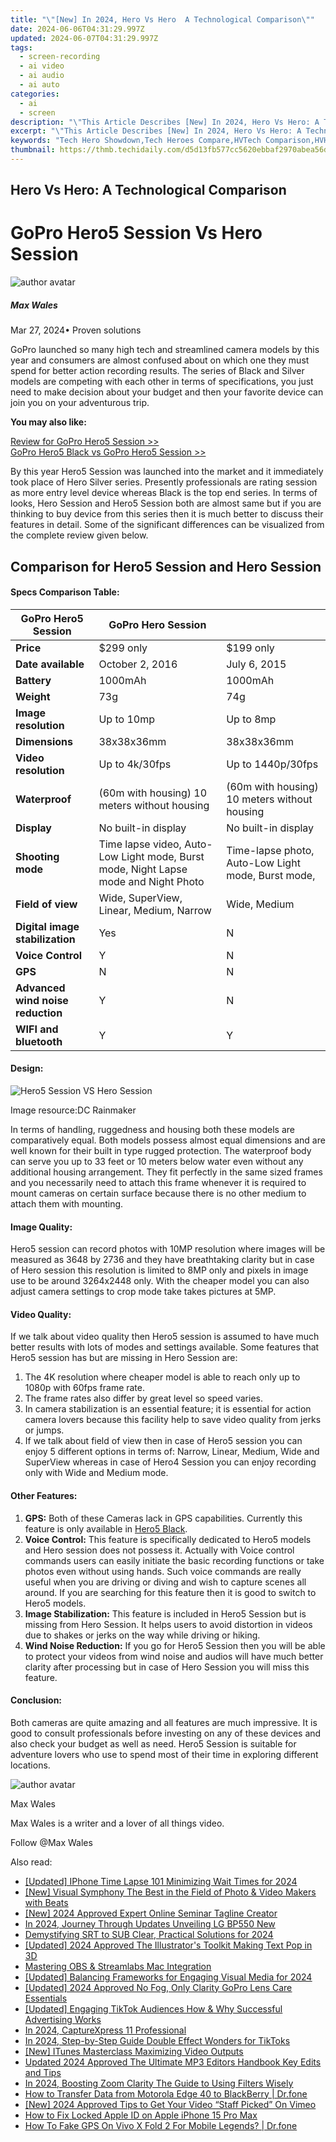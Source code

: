 ```yaml
---
title: "\"[New] In 2024, Hero Vs Hero  A Technological Comparison\""
date: 2024-06-06T04:31:29.997Z
updated: 2024-06-07T04:31:29.997Z
tags: 
  - screen-recording
  - ai video
  - ai audio
  - ai auto
categories: 
  - ai
  - screen
description: "\"This Article Describes [New] In 2024, Hero Vs Hero: A Technological Comparison\""
excerpt: "\"This Article Describes [New] In 2024, Hero Vs Hero: A Technological Comparison\""
keywords: "Tech Hero Showdown,Tech Heroes Compare,HVTech Comparison,HVHeroics Analysis,VsTech Hero Matchup,Technical Hero Contrast,Heroic Teknique Review"
thumbnail: https://thmb.techidaily.com/d5d13fb577cc5620ebbaf2970abea56dace77d9e5a84a022ba162f616f0fcf69.png
---
```


## Hero Vs Hero: A Technological Comparison

# GoPro Hero5 Session Vs Hero Session

![author avatar](https://images.wondershare.com/filmora/article-images/max-wales-author.jpg)

##### Max Wales

 Mar 27, 2024• Proven solutions

GoPro launched so many high tech and streamlined camera models by this year and consumers are almost confused about on which one they must spend for better action recording results. The series of Black and Silver models are competing with each other in terms of specifications, you just need to make decision about your budget and then your favorite device can join you on your adventurous trip.

**You may also like:**

[Review for GoPro Hero5 Session >>](https://tools.techidaily.com/wondershare/filmora/download/)  
[GoPro Hero5 Black vs GoPro Hero5 Session >>](https://tools.techidaily.com/wondershare/filmora/download/)

By this year Hero5 Session was launched into the market and it immediately took place of Hero Silver series. Presently professionals are rating session as more entry level device whereas Black is the top end series. In terms of looks, Hero Session and Hero5 Session both are almost same but if you are thinking to buy device from this series then it is much better to discuss their features in detail. Some of the significant differences can be visualized from the complete review given below.

## Comparison for Hero5 Session and Hero Session

#### **Specs Comparison Table:**

| GoPro Hero5 Session               | GoPro Hero Session                                                                  |                                                    |
| --------------------------------- | ----------------------------------------------------------------------------------- | -------------------------------------------------- |
| **Price**                         | $299 only                                                                           | $199 only                                          |
| **Date available**                | October 2, 2016                                                                     | July 6, 2015                                       |
| **Battery**                       | 1000mAh                                                                             | 1000mAh                                            |
| **Weight**                        | 73g                                                                                 | 74g                                                |
| **Image resolution**              | Up to 10mp                                                                          | Up to 8mp                                          |
| **Dimensions**                    | 38x38x36mm                                                                          | 38x38x36mm                                         |
| **Video resolution**              | Up to 4k/30fps                                                                      | Up to 1440p/30fps                                  |
| **Waterproof**                    | (60m with housing) 10 meters without housing                                        | (60m with housing) 10 meters without housing       |
| **Display**                       | No built-in display                                                                 | No built-in display                                |
| **Shooting mode**                 | Time lapse video, Auto-Low Light mode, Burst mode, Night Lapse mode and Night Photo | Time-lapse photo, Auto-Low Light mode, Burst mode, |
| **Field of view**                 | Wide, SuperView, Linear, Medium, Narrow                                             | Wide, Medium                                       |
| **Digital image stabilization**   | Yes                                                                                 | N                                                  |
| **Voice Control**                 | Y                                                                                   | N                                                  |
| **GPS**                           | N                                                                                   | N                                                  |
| **Advanced wind noise reduction** | Y                                                                                   | N                                                  |
| **WIFI and bluetooth**            | Y                                                                                   | Y                                                  |

#### **Design:**

![Hero5 Session VS Hero Session](https://images.wondershare.com/filmora/article-images/GoPro-Hero5-Session-vs-GoPro-Hero4-Session.jpg)

Image resource:DC Rainmaker

In terms of handling, ruggedness and housing both these models are comparatively equal. Both models possess almost equal dimensions and are well known for their built in type rugged protection. The waterproof body can serve you up to 33 feet or 10 meters below water even without any additional housing arrangement. They fit perfectly in the same sized frames and you necessarily need to attach this frame whenever it is required to mount cameras on certain surface because there is no other medium to attach them with mounting.

#### **Image Quality:**

Hero5 session can record photos with 10MP resolution where images will be measured as 3648 by 2736 and they have breathtaking clarity but in case of Hero session this resolution is limited to 8MP only and pixels in image use to be around 3264x2448 only. With the cheaper model you can also adjust camera settings to crop mode take takes pictures at 5MP.

#### **Video Quality:**

If we talk about video quality then Hero5 session is assumed to have much better results with lots of modes and settings available. Some features that Hero5 session has but are missing in Hero Session are:

1. The 4K resolution where cheaper model is able to reach only up to 1080p with 60fps frame rate.
2. The frame rates also differ by great level so speed varies.
3. In camera stabilization is an essential feature; it is essential for action camera lovers because this facility help to save video quality from jerks or jumps.
4. If we talk about field of view then in case of Hero5 session you can enjoy 5 different options in terms of: Narrow, Linear, Medium, Wide and SuperView whereas in case of Hero4 Session you can enjoy recording only with Wide and Medium mode.

#### **Other Features:**

1. **GPS:** Both of these Cameras lack in GPS capabilities. Currently this feature is only available in [Hero5 Black](https://tools.techidaily.com/wondershare/filmora/download/).
2. **Voice Control:** This feature is specifically dedicated to Hero5 models and Hero session does not possess it. Actually with Voice control commands users can easily initiate the basic recording functions or take photos even without using hands. Such voice commands are really useful when you are driving or diving and wish to capture scenes all around. If you are searching for this feature then it is good to switch to Hero5 models.
3. **Image Stabilization:** This feature is included in Hero5 Session but is missing from Hero Session. It helps users to avoid distortion in videos due to shakes or jerks on the way while driving or hiking.
4. **Wind Noise Reduction:** If you go for Hero5 Session then you will be able to protect your videos from wind noise and audios will have much better clarity after processing but in case of Hero Session you will miss this feature.

#### **Conclusion:**

Both cameras are quite amazing and all features are much impressive. It is good to consult professionals before investing on any of these devices and also check your budget as well as need. Hero5 Session is suitable for adventure lovers who use to spend most of their time in exploring different locations.

![author avatar](https://images.wondershare.com/filmora/article-images/max-wales-author.jpg)

Max Wales

Max Wales is a writer and a lover of all things video.

Follow @Max Wales


<ins class="adsbygoogle"
     style="display:block"
     data-ad-format="autorelaxed"
     data-ad-client="ca-pub-7571918770474297"
     data-ad-slot="1223367746"></ins>



<ins class="adsbygoogle"
     style="display:block"
     data-ad-client="ca-pub-7571918770474297"
     data-ad-slot="8358498916"
     data-ad-format="auto"
     data-full-width-responsive="true"></ins>


<span class="atpl-alsoreadstyle">Also read:</span>
<div><ul>
<li><a href="https://vp-tips.techidaily.com/updated-iphone-time-lapse-101-minimizing-wait-times-for-2024/"><u>[Updated] IPhone Time Lapse 101  Minimizing Wait Times for 2024</u></a></li>
<li><a href="https://vp-tips.techidaily.com/new-visual-symphony-the-best-in-the-field-of-photo-and-video-makers-with-beats/"><u>[New] Visual Symphony  The Best in the Field of Photo & Video Makers with Beats</u></a></li>
<li><a href="https://vp-tips.techidaily.com/new-2024-approved-expert-online-seminar-tagline-creator/"><u>[New] 2024 Approved  Expert Online Seminar Tagline Creator</u></a></li>
<li><a href="https://vp-tips.techidaily.com/in-2024-journey-through-updates-unveiling-lg-bp550-new/"><u>In 2024, Journey Through Updates  Unveiling LG BP550 New</u></a></li>
<li><a href="https://vp-tips.techidaily.com/demystifying-srt-to-sub-clear-practical-solutions-for-2024/"><u>Demystifying SRT to SUB  Clear, Practical Solutions for 2024</u></a></li>
<li><a href="https://vp-tips.techidaily.com/updated-2024-approved-the-illustrators-toolkit-making-text-pop-in-3d/"><u>[Updated] 2024 Approved  The Illustrator's Toolkit  Making Text Pop in 3D</u></a></li>
<li><a href="https://vp-tips.techidaily.com/mastering-obs-and-streamlabs-mac-integration/"><u>Mastering OBS & Streamlabs Mac Integration</u></a></li>
<li><a href="https://vp-tips.techidaily.com/updated-balancing-frameworks-for-engaging-visual-media-for-2024/"><u>[Updated] Balancing Frameworks for Engaging Visual Media for 2024</u></a></li>
<li><a href="https://vp-tips.techidaily.com/updated-2024-approved-no-fog-only-clarity-gopro-lens-care-essentials/"><u>[Updated] 2024 Approved  No Fog, Only Clarity  GoPro Lens Care Essentials</u></a></li>
<li><a href="https://tiktok-video-recordings.techidaily.com/updated-engaging-tiktok-audiences-how-and-why-successful-advertising-works/"><u>[Updated] Engaging TikTok Audiences  How & Why Successful Advertising Works</u></a></li>
<li><a href="https://desktop-recording.techidaily.com/in-2024-capturexpress-11-professional/"><u>In 2024, CaptureXpress 11 Professional</u></a></li>
<li><a href="https://extra-skills.techidaily.com/in-2024-step-by-step-guide-double-effect-wonders-for-tiktoks/"><u>In 2024, Step-by-Step Guide  Double Effect Wonders for TikToks</u></a></li>
<li><a href="https://screen-video-capture.techidaily.com/new-itunes-masterclass-maximizing-video-outputs/"><u>[New] ITunes Masterclass  Maximizing Video Outputs</u></a></li>
<li><a href="https://sound-tweaking.techidaily.com/updated-2024-approved-the-ultimate-mp3-editors-handbook-key-edits-and-tips/"><u>Updated 2024 Approved The Ultimate MP3 Editors Handbook Key Edits and Tips</u></a></li>
<li><a href="https://screen-sharing-recording.techidaily.com/in-2024-boosting-zoom-clarity-the-guide-to-using-filters-wisely/"><u>In 2024, Boosting Zoom Clarity  The Guide to Using Filters Wisely</u></a></li>
<li><a href="https://android-transfer.techidaily.com/how-to-transfer-data-from-motorola-edge-40-to-blackberry-drfone-by-drfone-transfer-from-android-transfer-from-android/"><u>How to Transfer Data from Motorola Edge 40 to BlackBerry | Dr.fone</u></a></li>
<li><a href="https://vimeo-videos.techidaily.com/new-2024-approved-tips-to-get-your-video-staff-picked-on-vimeo/"><u>[New] 2024 Approved  Tips to Get Your Video “Staff Picked” On Vimeo</u></a></li>
<li><a href="https://apple-account.techidaily.com/how-to-fix-locked-apple-id-on-apple-iphone-15-pro-max-by-drfone-ios/"><u>How to Fix Locked Apple ID on Apple iPhone 15 Pro Max</u></a></li>
<li><a href="https://fake-location.techidaily.com/how-to-fake-gps-on-vivo-x-fold-2-for-mobile-legends-drfone-by-drfone-virtual-android/"><u>How To Fake GPS On Vivo X Fold 2 For Mobile Legends? | Dr.fone</u></a></li>
</ul></div>
